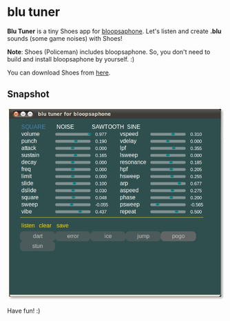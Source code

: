 blu tuner
=========

**Blu Tuner** is a tiny Shoes app for [bloopsaphone](http://github.com/mental/bloopsaphone). Let's listen and create **.blu** sounds (some game noises) with Shoes!


**Note**: Shoes (Policeman) includes bloopsaphone. So, you don't need to build and install bloopsaphone by yourself. :)

You can download Shoes from [here](http://shoes.heroku.com/downloads).


Snapshot
--------
![snapshot-blu-tuner.png](http://github.com/ashbb/blu_tuner/raw/master/snapshot-blu-tuner.png)

Have fun! :)
